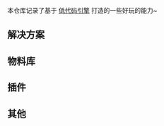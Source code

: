 本仓库记录了基于 [低代码引擎](https://github.com/alibaba/lowcode-engine) 打造的一些好玩的能力~

## 解决方案

## 物料库

## 插件

## 其他
